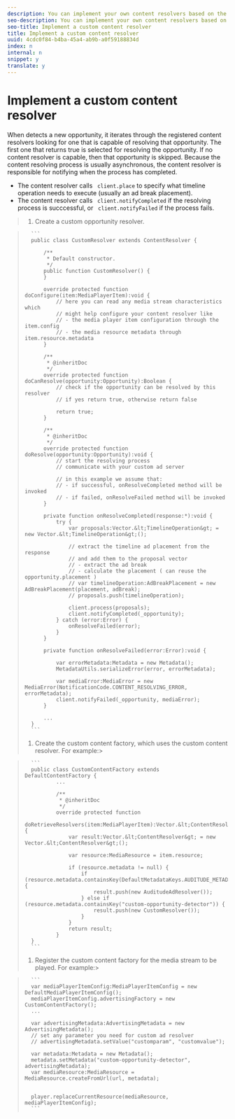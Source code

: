 ```yaml
---
description: You can implement your own content resolvers based on the default resolvers.
seo-description: You can implement your own content resolvers based on the default resolvers.
seo-title: Implement a custom content resolver
title: Implement a custom content resolver
uuid: 4cdc0f84-b4ba-45a4-ab9b-a0f59188834d
index: n
internal: n
snippet: y
translate: y
---
```


# Implement a custom content resolver

When  <!-- PH element: phrases/primetime-sdk-name --> detects a new opportunity, it iterates through the registered content resolvers looking for one that is capable of resolving that opportunity. The first one that returns true is selected for resolving the opportunity. If no content resolver is capable, then that opportunity is skipped. Because the content resolving process is usually asynchronous, the content resolver is responsible for notifying  <!-- PH element: phrases/primetime-sdk-name --> when the process has completed.
* The content resolver calls ` client.place` to specify what timeline operation  <!-- PH element: phrases/primetime-sdk-name --> needs to execute (usually an ad break placement).
* The content resolver calls ` client.notifyCompleted` if the resolving process is succcessful, or ` client.notifyFailed` if the process fails.



>1. Create a custom opportunity resolver.

>    
>       ```
>       public class CustomResolver extends ContentResolver { 
>         
>           /** 
>            * Default constructor. 
>            */ 
>           public function CustomResolver() { 
>           } 
>         
>           override protected function doConfigure(item:MediaPlayerItem):void { 
>               // here you can read any media stream characteristics which 
>               // might help configure your content resolver like 
>               // - the media player item configuration through the item.config 
>               // - the media resource metadata through item.resource.metadata 
>           } 
>         
>           /** 
>            * @inheritDoc 
>            */ 
>           override protected function doCanResolve(opportunity:Opportunity):Boolean { 
>               // check if the opportunity can be resolved by this resolver 
>               // if yes return true, otherwise return false 
>                 
>               return true; 
>           } 
>         
>           /** 
>            * @inheritDoc 
>            */ 
>           override protected function doResolve(opportunity:Opportunity):void { 
>               // start the resolving process 
>               // communicate with your custom ad server 
>         
>               // in this example we assume that: 
>               // - if successful, onResolveCompleted method will be invoked 
>               // - if failed, onResolveFailed method will be invoked 
>           } 
>         
>           private function onResolveCompleted(response:*):void { 
>               try { 
>                   var proposals:Vector.&lt;TimelineOperation&gt; = new Vector.&lt;TimelineOperation&gt;(); 
>                     
>                   // extract the timeline ad placement from the response 
>                   // and add them to the proposal vector 
>                   // - extract the ad break 
>                   // - calculate the placement ( can reuse the opportunity.placement ) 
>                   // var timelineOperation:AdBreakPlacement = new AdBreakPlacement(placement, adBreak); 
>                   // proposals.push(timelineOperation); 
>                     
>                   client.process(proposals); 
>                   client.notifyCompleted(_opportunity); 
>               } catch (error:Error) { 
>                   onResolveFailed(error); 
>               } 
>           } 
>         
>           private function onResolveFailed(error:Error):void { 
>         
>               var errorMetadata:Metadata = new Metadata(); 
>               MetadataUtils.serializeError(error, errorMetadata); 
>         
>               var mediaError:MediaError = new MediaError(NotificationCode.CONTENT_RESOLVING_ERROR, errorMetadata); 
>               client.notifyFailed(_opportunity, mediaError); 
>           } 
>             
>           ... 
>       }
>       ```
>1. Create the custom content factory, which uses the custom content resolver.
>   For example:>

>    
>       ```
>       public class CustomContentFactory extends DefaultContentFactory { 
>               ... 
>         
>               /** 
>                * @inheritDoc 
>                */ 
>               override protected function  
>                 doRetrieveResolvers(item:MediaPlayerItem):Vector.&lt;ContentResolver&gt; { 
>                   var result:Vector.&lt;ContentResolver&gt; = new Vector.&lt;ContentResolver&gt;(); 
>         
>                   var resource:MediaResource = item.resource; 
>         
>                   if (resource.metadata != null) { 
>                       if (resource.metadata.containsKey(DefaultMetadataKeys.AUDITUDE_METADATA_KEY)) { 
>                           result.push(new AuditudeAdResolver()); 
>                       } else if (resource.metadata.containsKey("custom-opportunity-detector")) { 
>                           result.push(new CustomResolver()); 
>                       } 
>                   } 
>                   return result; 
>               } 
>       }
>       ```
>1. Register the custom content factory for the media stream to be played.
>   For example:>

>    
>       ```
>       var mediaPlayerItemConfig:MediaPlayerItemConfig = new DefaultMediaPlayerItemConfig(); 
>       mediaPlayerItemConfig.advertisingFactory = new CustomContentFactory(); 
>       ... 
>         
>       var advertisingMetadata:AdvertisingMetadata = new AdvertisingMetadata(); 
>       // set any parameter you need for custom ad resolver 
>       // advertisingMetadata.setValue("customparam", "customvalue"); 
>         
>       var metadata:Metadata = new Metadata(); 
>       metadata.setMetadata("custom-opportunity-detector", advertisingMetadata); 
>       var mediaResource:MediaResource = MediaResource.createFromUrl(url, metadata); 
>         
>         
>       player.replaceCurrentResource(mediaResource, mediaPlayerItemConfig);
>       ```
